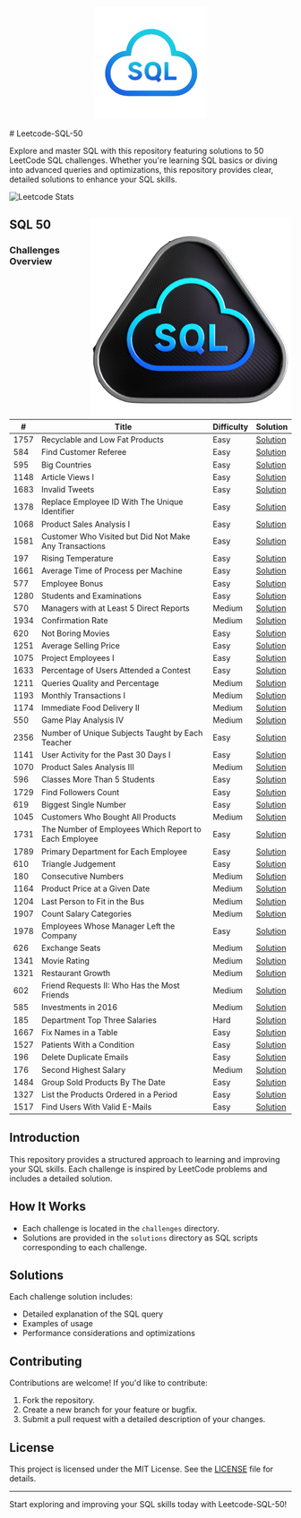 <p align="center">
  <img src="logo.png" alt="Leetcode-SQL-50 Logo" />
</p>
# Leetcode-SQL-50

Explore and master SQL with this repository featuring solutions to 50 LeetCode SQL challenges. Whether you're learning SQL basics or diving into advanced queries and optimizations, this repository provides clear, detailed solutions to enhance your SQL skills.

![Leetcode Stats](https://leetcard.jacoblin.cool/sohammanjrekar)



## SQL 50  <img src="badge.png" alt="Badge" align="right" />

### Challenges Overview

| #   | Title                                                      | Difficulty | Solution |
|-----|------------------------------------------------------------|------------|----------|
| 1757| Recyclable and Low Fat Products                            | Easy       | [Solution](./1757_Recyclable_and_Low_Fat_Products) |
| 584 | Find Customer Referee                                       | Easy       | [Solution](./584_Find_Customer_Referee) |
| 595 | Big Countries                                               | Easy       | [Solution](./595_Big_Countries) |
| 1148| Article Views I                                             | Easy       | [Solution](./1148_Article_Views_I) |
| 1683| Invalid Tweets                                              | Easy       | [Solution](./1683_Invalid_Tweets) |
| 1378| Replace Employee ID With The Unique Identifier              | Easy       | [Solution](./1378_Replace_Employee_ID_With_The_Unique_Identifier) |
| 1068| Product Sales Analysis I                                    | Easy       | [Solution](./1068_Product_Sales_Analysis_I) |
| 1581| Customer Who Visited but Did Not Make Any Transactions      | Easy       | [Solution](./1581_Customer_Who_Visited_but_Did_Not_Make_Any_Transactions) |
| 197 | Rising Temperature                                         | Easy       | [Solution](./197_Rising_Temperature) |
| 1661| Average Time of Process per Machine                         | Easy       | [Solution](./1661_Average_Time_of_Process_per_Machine) |
| 577 | Employee Bonus                                              | Easy       | [Solution](./577_Employee_Bonus) |
| 1280| Students and Examinations                                   | Easy       | [Solution](./1280_Students_and_Examination) |
| 570 | Managers with at Least 5 Direct Reports                     | Medium     | [Solution](./570_Managers_with_At_Least_5_Direct_Reports) |
| 1934| Confirmation Rate                                           | Medium     | [Solution](./1934_Confirmation_Rate) |
| 620 | Not Boring Movies                                           | Easy       | [Solution](./620_Not_Boring_Movies) |
| 1251| Average Selling Price                                       | Easy       | [Solution](./1251_Average_Selling_Price) |
| 1075| Project Employees I                                         | Easy       | [Solution](./1075_Project_Employees_I) |
| 1633| Percentage of Users Attended a Contest                      | Easy       | [Solution](./1633_Percentage_of_Users_Attended_a_Contest) |
| 1211| Queries Quality and Percentage                              | Medium     | [Solution](./1211_Queries_Quality_and_Percentage) |
| 1193| Monthly Transactions I                                      | Medium     | [Solution](./1193_Monthly_Transactions_I) |
| 1174| Immediate Food Delivery II                                  | Medium     | [Solution](./1174_Immediate_Food_Delivery_II) |
| 550 | Game Play Analysis IV                                       | Medium     | [Solution](./550_Game_Play_Analysis_IV) |
| 2356| Number of Unique Subjects Taught by Each Teacher            | Easy       | [Solution](./2356_Number_of_Unique_Subjects_Taught_by_Each_Teacher) |
| 1141| User Activity for the Past 30 Days I                        | Easy       | [Solution](./1141_User_Activity_for_the_Past_30_Days_I) |
| 1070| Product Sales Analysis III                                  | Medium     | [Solution](./1070_Product_Sales_Analysis_III) |
| 596 | Classes More Than 5 Students                                | Easy       | [Solution](./596_Classes_More_Than_5_Students) |
| 1729| Find Followers Count                                        | Easy       | [Solution](./1729_Find_Followers_Count) |
| 619 | Biggest Single Number                                       | Easy       | [Solution](./619_Biggest_Single_Number) |
| 1045| Customers Who Bought All Products                           | Medium     | [Solution](./1045_Customers_Who_Bought_All_Products) |
| 1731| The Number of Employees Which Report to Each Employee       | Easy       | [Solution](./1731_The_Number_of_Employees_Which_Report_to_Each_Employee) |
| 1789| Primary Department for Each Employee                        | Easy       | [Solution](./1789_Primary_Department_for_Each_Employee) |
| 610 | Triangle Judgement                                          | Easy       | [Solution](./610_Triangle_Judgement) |
| 180 | Consecutive Numbers                                         | Medium     | [Solution](./180_Consecutive_Numbers) |
| 1164| Product Price at a Given Date                               | Medium     | [Solution](./1164_Product_Price_at_a_Given_Date) |
| 1204| Last Person to Fit in the Bus                               | Medium     | [Solution](./1204_Last_Person_to_Fit_in_the_Bus) |
| 1907| Count Salary Categories                                     | Medium     | [Solution](./1907_Count_Salary_Categories) |
| 1978| Employees Whose Manager Left the Company                    | Easy       | [Solution](./1978_Employees_Whose_Manager_Left_the_Company) |
| 626 | Exchange Seats                                              | Medium     | [Solution](./626_Exchange_Seats) |
| 1341| Movie Rating                                                | Medium     | [Solution](./1341_Movie_Rating) |
| 1321| Restaurant Growth                                           | Medium     | [Solution](./1321_Restaurant_Growth) |
| 602 | Friend Requests II: Who Has the Most Friends                | Medium     | [Solution](./602_Friend_Requests_II_Who_Has_the_Most_Friends) |
| 585 | Investments in 2016                                         | Medium     | [Solution](./585_Investments_in_2016) |
| 185 | Department Top Three Salaries                                | Hard       | [Solution](./185_Department_Top_Three_Salaries) |
| 1667| Fix Names in a Table                                        | Easy       | [Solution](./1667_Fix_Names_in_a_Table) |
| 1527| Patients With a Condition                                   | Easy       | [Solution](./1527_Patients_With_a_Condition) |
| 196 | Delete Duplicate Emails                                     | Easy       | [Solution](./196_Delete_Duplicate_Emails) |
| 176 | Second Highest Salary                                       | Medium     | [Solution](./176_Second_Highest_Salary) |
| 1484| Group Sold Products By The Date                             | Easy       | [Solution](./1484_Group_Sold_Products_By_The_Date) |
| 1327| List the Products Ordered in a Period                       | Easy       | [Solution](./1327_List_the_Products_Ordered_in_a_Period) |
| 1517| Find Users With Valid E-Mails                               | Easy       | [Solution](./1517_Find_Users_With_Valid_E-Mails) |




## Introduction

This repository provides a structured approach to learning and improving your SQL skills. Each challenge is inspired by LeetCode problems and includes a detailed solution.

## How It Works

- Each challenge is located in the `challenges` directory.
- Solutions are provided in the `solutions` directory as SQL scripts corresponding to each challenge.

## Solutions

Each challenge solution includes:

- Detailed explanation of the SQL query
- Examples of usage
- Performance considerations and optimizations

## Contributing

Contributions are welcome! If you'd like to contribute:

1. Fork the repository.
2. Create a new branch for your feature or bugfix.
3. Submit a pull request with a detailed description of your changes.

## License

This project is licensed under the MIT License. See the [LICENSE](LICENSE) file for details.

---

Start exploring and improving your SQL skills today with Leetcode-SQL-50!
